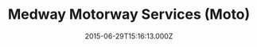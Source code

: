---
date: 2015-06-29T15:16:13.000Z
title: Medway Motorway Services (Moto)
latitude: 51.34154036101755
longitude: 0.6081342994635861
url: https://moto-way.com/location/medway-eastbound?y_source=1_MTUwMjQ1OTYtNDQwLWxvY2F0aW9uLndlYnNpdGU=
category: checkin
---